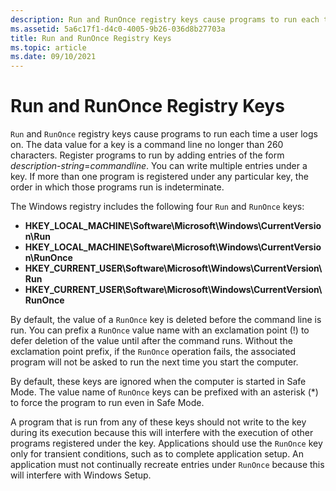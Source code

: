 ```yaml
---
description: Run and RunOnce registry keys cause programs to run each time that a user logs on.
ms.assetid: 5a6c17f1-d4c0-4005-9b26-036d8b27703a
title: Run and RunOnce Registry Keys
ms.topic: article
ms.date: 09/10/2021
---
```


# Run and RunOnce Registry Keys

`Run` and `RunOnce` registry keys cause programs to run each time a user logs on. The data value for a key is a command line no longer than 260 characters. Register programs to run by adding entries of the form *description*-*string*=*commandline*. You can write multiple entries under a key. If more than one program is registered under any particular key, the order in which those programs run is indeterminate.

The Windows registry includes the following four `Run` and `RunOnce` keys:

-   **HKEY\_LOCAL\_MACHINE\\Software\\Microsoft\\Windows\\CurrentVersion\\Run**
-   **HKEY\_LOCAL\_MACHINE\\Software\\Microsoft\\Windows\\CurrentVersion\\RunOnce**
-   **HKEY\_CURRENT\_USER\\Software\\Microsoft\\Windows\\CurrentVersion\\Run**
-   **HKEY\_CURRENT\_USER\\Software\\Microsoft\\Windows\\CurrentVersion\\RunOnce**

By default, the value of a `RunOnce` key is deleted before the command line is run. You can prefix a `RunOnce` value name with an exclamation point (!) to defer deletion of the value until after the command runs. Without the exclamation point prefix, if the `RunOnce` operation fails, the associated program will not be asked to run the next time you start the computer.

By default, these keys are ignored when the computer is started in Safe Mode. The value name of `RunOnce` keys can be prefixed with an asterisk (\*) to force the program to run even in Safe Mode.

A program that is run from any of these keys should not write to the key during its execution because this will interfere with the execution of other programs registered under the key. Applications should use the `RunOnce` key only for transient conditions, such as to complete application setup. An application must not continually recreate entries under `RunOnce` because this will interfere with Windows Setup.

